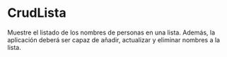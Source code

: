 # CrudLista

Muestre el listado de los nombres de personas en una lista.
Además, la aplicación deberá ser capaz de añadir, actualizar y eliminar nombres a la lista.
